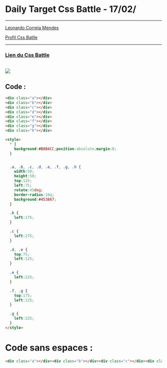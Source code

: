 # Daily Target Css Battle - 17/02/

<hr>

[Leonardo Correia Mendes](https://github.com/leonardo-correiamendes)

[Profil Css Batlle](https://cssbattle.dev/player/PxahljaEJJesW2q41DyRFOpJIt73)

<hr>

### [Lien du Css Battle](https://cssbattle.dev/play/C5s2z1mBqI3njKghFboG)
<br>

<img src="https://firebasestorage.googleapis.com/v0/b/cssbattleapp.appspot.com/o/user%2Fummd3POvEDfFyeFvVdOMG3OOrwE2%2Ftargets%2Ftarget_sSLARHe.png?alt=media">

<br>


## Code : 
```html
<div class="a"></div>
<div class="b"></div>
<div class="c"></div>
<div class="d"></div>
<div class="e"></div>
<div class="f"></div>
<div class="g"></div>
<div class="h"></div>

<style>
  * {
    background:#B8B4CC;position:absolute;margin:0;
  }


  .a, .b, .c, .d, .e, .f, .g, .h {
    width:50;
    height:50;
    top:125;
    left:75;
    rotate:45deg;
    border-radius:10q;
    background:#453867;
  }

  .b {
    left:175;
  }

  .c {
    left:275;
  }

  .d, .e {
    top:75;
    left:125;
  }

  .e {
    left:225;
  }

  .f, .g {
    top:175;
    left:125;
  }

  .g {
    left:225;
  }
</style>
```

# Code sans espaces : 
```html
<div class="a"></div><div class="b"></div><div class="c"></div><div class="d"></div><div class="e"></div><div class="f"></div><div class="g"></div><div class="h"></div><style>*{background:#B8B4CC;position:absolute;margin:0;}.a,.b,.c,.d,.e,.f,.g,.h{width:50;height:50;top:125;left:75;rotate:45deg;border-radius:10q;background:#453867;}.b{left:175;}.c{left:275;}.d,.e{top:75;left:125;}.e{left:225;}.f,.g{top:175;left:125;}.g{left:225;}</style>
```
